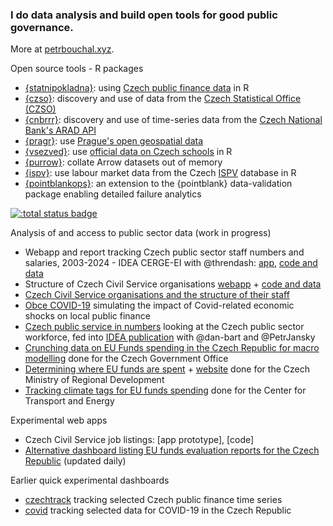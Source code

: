 ### I do data analysis and build open tools for good public governance.

More at [petrbouchal.xyz](https://petrbouchal.xyz).

Open source tools - R packages

- [{statnipokladna}](https://petrbouchal.xyz/statnipokladna): using [Czech public finance data](https://monitor.statnipokladna.cz) in R
- [{czso}](https://petrbouchal.xyz/czso): discovery and use of data from the [Czech Statistical Office (CZSO)](https://czso.cz)
- [{cnbrrr}](https://petrbouchal.xyz/cnbrrr): discovery and use of time-series data from the [Czech National Bank's ARAD API](https://www.cnb.cz/arad/)
- [{pragr}](https://petrbouchal.xyz/pragr): use [Prague's open geospatial data](https://www.geoportalpraha.cz/)
- [{vsezved}](https://petrbouchal.xyz/vsezved): use [official data on Czech schools](stistko.uiv.cz/) in R
- [{purrow}](https://petrbouchal.xyz/purrrow): collate Arrow datasets out of memory
- [{ispv}](https://petrbouchal.xyz/ispv): use labour market data from the Czech [ISPV](https://ispv.cz) database in R
- [{pointblankops}](https://petrbouchal.xyz/pointblankops): an extension to the {pointblank} data-validation package enabling detailed failure analytics

[![:total status badge](https://petrbouchal.r-universe.dev/badges/:total)](https://petrbouchal.r-universe.dev)

Analysis of and access to public sector data (work in progress)

- Webapp and report tracking Czech public sector staff numbers and salaries, 2003-2024 - IDEA CERGE-EI with @threndash: [app](), [code and data]()
- Structure of Czech Civil Service organisations [webapp](https://petrbouchal.xyz/mapa-statu/) + [code and data](https://github.com/petrbouchal/mapa-statu/)
- [Czech Civil Service organisations and the structure of their staff](https://petrbouchal.xyz/systemizace)
- [Obce COVID-19](obce-covid19.netlify.app/) simulating the impact of Covid-related economic shocks on local public finance
- [Czech public service in numbers](https://github.com/petrbouchal/urednici/) looking at the Czech public sector workforce, fed into [IDEA publication](https://idea.cerge-ei.cz/zpravy/statni-zamestnanci-a-urednici-kde-pracuji-a-za-kolik) with @dan-bart and @PetrJansky
- [Crunching data on EU Funds spending in the Czech Republic for macro modelling](https://esifunguji.petrbouchal.xyz/) done for the Czech Government Office
- [Determining where EU funds are spent](https://github.com/petrbouchal/esifinancuji) + [website](https://esifinancuji.petrbouchal.xyz/) done for the Czech Ministry of Regional Development
- [Tracking climate tags for EU funds spending](https://github.com/cdeorgcz/esiftagging) done for the Center for Transport and Energy

Experimental web apps

- Czech Civil Service job listings: [app prototype], [code]
- [Alternative dashboard listing EU funds evaluation reports for the Czech Republic](https://petrbouchal.xyz/esif-evaluace/) (updated daily)

Earlier quick experimental dashboards

- [czechtrack](https://petrbouchal.xyz/czechtrack) tracking selected Czech public finance time series 
- [covid](https://petrbouchal.xyz/covid) tracking selected data for COVID-19 in the Czech Republic

<!--
**petrbouchal/petrbouchal** is a ✨ _special_ ✨ repository because its `README.md` (this file) appears on your GitHub profile.

Here are some ideas to get you started:

- 🔭 I’m currently working on ...
- 🌱 I’m currently learning ...
- 👯 I’m looking to collaborate on ...
- 🤔 I’m looking for help with ...
- 💬 Ask me about ...
- 📫 How to reach me: ...
- 😄 Pronouns: ...
- ⚡ Fun fact: ...
-->

<a rel="me" href="https://fosstodon.org/@petrbouchal"></a>
<a rel="me" href="https://mastodon.cloud/@petrbouchal"></a>
